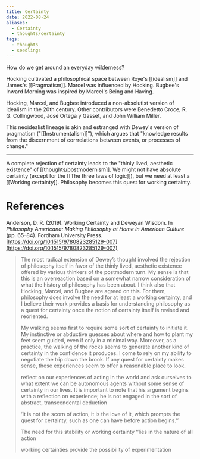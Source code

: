 ```yaml
---
title: Certainty
date: 2022-08-24
aliases:
  - Certainty
  - thoughts/certainty
tags:
  - thoughts
  - seedlings
---
```

How do we get around an everyday wilderness?

Hocking cultivated a philosophical space between Roye's [[idealism]] and James's [[Pragmatism]]. Marcel was influenced by Hocking. Bugbee's Inward Morning was inspired by Marcel's Being and Having.

Hocking, Marcel, and Bugbee introduced a non-absolutist version of idealism in the 20th century. Other contributors were Benedetto Croce, R. G. Collingwood, José Ortega y Gasset, and John William Miller.

This neoidealist lineage is akin and estranged with Dewey's version of pragmatism ("[[Instrumentalism]]"), which argues that "knowledge results from the discernment of corrrelations between events, or processes of change."

***
A complete rejection of certainty leads to the "thinly lived, aesthetic existence" of [[thoughts/postmodernism]]. We might not have absolute certainty (except for the [[The three laws of logic]]), but we need at least a [[Working certainty]]. Philosophy becomes this quest for working certainty.




# References

Anderson, D. R. (2019). Working Certainty and Deweyan Wisdom. In _Philosophy Americana: Making Philosophy at Home in American Culture_ (pp. 65–84). Fordham University Press. [https://doi.org/10.1515/9780823285129-007](https://doi.org/10.1515/9780823285129-007)
>The most radical extension of Dewey’s thought involved the rejection of philosophy itself in favor of the thinly lived, aesthetic existence offered by various thinkers of the postmodern turn. My sense is that this is an overreaction based on a somewhat narrow consideration of what the history of philosophy has been about. I think also that Hocking, Marcel, and Bugbee are agreed on this. For them, philosophy does involve the need for at least a working certainty, and I believe their work provides a basis for understanding philosophy as a quest for certainty once the notion of certainty itself is revised and reoriented.
>
>My walking seems first to require some sort of certainty to initiate it. My instinctive or abductive guesses about where and how to plant my feet seem guided, even if only in a minimal way. Moreover, as a practice, the walking of the rocks seems to generate another kind of certainty in the confidence it produces. I come to rely on my ability to negotiate the trip down the brook. If any quest for certainty makes sense, these experiences seem to offer a reasonable place to look.
>
>reflect on our experiences of acting in the world and ask ourselves to what extent we can be autonomous agents without some sense of certainty in our lives. It is important to note that his argument begins with a reflection on experience; he is not engaged in the sort of abstract, transcendental deduction
>
>‘It is not the scorn of action, it is the love of it, which prompts the quest for certainty, such as one can have before action begins.’’
>
>The need for this stability or working certainty ‘‘lies in the nature of all action
>
>working certainties provide the possibility of experimentation